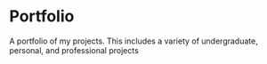 # Portfolio
A portfolio of my projects. This includes a variety of undergraduate, personal, and professional projects
